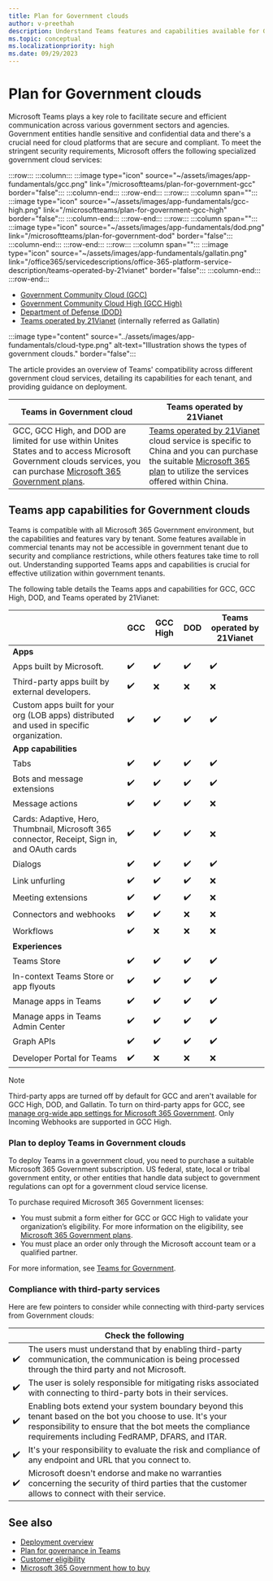 ```yaml
---
title: Plan for Government clouds
author: v-preethah
description: Understand Teams features and capabilities available for Government Community Cloud (GCC), GCC High, and DOD tenants. Get an overview on how to deploy Teams in Government clouds.
ms.topic: conceptual
ms.localizationpriority: high
ms.date: 09/29/2023
---
```


# Plan for Government clouds

Microsoft Teams plays a key role to facilitate secure and efficient communication across various government sectors and agencies. Government entities handle sensitive and confidential data and there's a crucial need for cloud platforms that are secure and compliant. To meet the stringent security requirements, Microsoft offers the following specialized government cloud services:

:::row:::
   :::column:::
      :::image type="icon" source="~/assets/images/app-fundamentals/gcc.png" link="/microsoftteams/plan-for-government-gcc" border="false":::
   :::column-end:::
:::row-end:::
:::row:::
   :::column span="":::
      :::image type="icon" source="~/assets/images/app-fundamentals/gcc-high.png" link="/microsoftteams/plan-for-government-gcc-high" border="false":::
   :::column-end:::
:::row-end:::
:::row:::
   :::column span="":::
     :::image type="icon" source="~/assets/images/app-fundamentals/dod.png" link="/microsoftteams/plan-for-government-dod" border="false":::
   :::column-end:::
:::row-end:::
:::row:::
   :::column span="":::
      :::image type="icon" source="~/assets/images/app-fundamentals/gallatin.png" link="/office365/servicedescriptions/office-365-platform-service-description/teams-operated-by-21vianet" border="false":::
   :::column-end:::
:::row-end:::

* [Government Community Cloud (GCC)](/microsoftteams/plan-for-government-gcc)
* [Government Community Cloud High (GCC High)](/microsoftteams/plan-for-government-gcc-high)
* [Department of Defense (DOD)](/microsoftteams/plan-for-government-dod)
* [Teams operated by 21Vianet](/office365/servicedescriptions/office-365-platform-service-description/teams-operated-by-21vianet) (internally referred as Gallatin)

:::image type="content" source="../assets/images/app-fundamentals/cloud-type.png" alt-text="Illustration shows the types of government clouds." border="false":::

The article provides an overview of Teams' compatibility across different government cloud services, detailing its capabilities for each tenant, and providing guidance on deployment.

| Teams in Government cloud | Teams operated by 21Vianet |
|---|---|
| GCC, GCC High, and DOD are limited for use within Unites States and to access Microsoft Government clouds services, you can purchase [Microsoft 365 Government plans](https://products.office.com/government/compare-office-365-government-plans). | [Teams operated by 21Vianet](/officeupdates/teams-app-versioning) cloud service is specific to China and you can purchase the suitable [Microsoft 365 plan](https://www.microsoft.com/zh-cn/microsoft-365/compare-china-global-versions-microsoft-365) to utilize the services offered within China. |

## Teams app capabilities for Government clouds

 Teams is compatible with all Microsoft 365 Government environment, but the capabilities and features vary by tenant. Some features available in commercial tenants may not be accessible in government tenant due to security and compliance restrictions, while others features take time to roll out. Understanding supported Teams apps and capabilities is crucial for effective utilization within government tenants.

The following table details the Teams apps and capabilities for GCC, GCC High, DOD, and Teams operated by 21Vianet:

| &nbsp; | GCC | GCC High | DOD | Teams operated by 21Vianet |
|-------------|---------|---|---|---|
| **Apps** | &nbsp; | &nbsp; | &nbsp; | &nbsp; |
| Apps built by Microsoft. | ✔️ | ✔️ | ✔️ | ✔️ |
| Third-party apps built by external developers. | ✔️ | ❌ | ❌ | ❌ |
| Custom apps built for your org (LOB apps) distributed and used in specific organization. | ✔️ | ✔️ | ✔️ | ✔️ |
| **App capabilities** | &nbsp; | &nbsp; | &nbsp; | &nbsp; |
| Tabs | ✔️ | ✔️ | ✔️ | ✔️ |
| Bots and message extensions | ✔️ | ✔️ | ✔️ | ✔️ |
| Message actions | ✔️ | ✔️ | ✔️ | ❌ |
| Cards: Adaptive, Hero, Thumbnail, Microsoft 365 connector, Receipt, Sign in, and OAuth cards | ✔️ | ✔️ | ✔️ | ❌ |
| Dialogs | ✔️ | ✔️ | ✔️ | ✔️ |
| Link unfurling | ✔️ | ✔️ | ✔️ | ❌ |
| Meeting extensions | ✔️ | ✔️ | ✔️ | ❌ |
| Connectors and webhooks | ✔️ | ✔️ | ❌ | ❌ |
| Workflows| ✔️ | ❌ | ❌ | ❌ |
| **Experiences** | &nbsp; | &nbsp; | &nbsp; | &nbsp; |
| Teams Store | ✔️ | ✔️ | ✔️ |  ✔️ |
| In-context Teams Store or app flyouts | ✔️ | ✔️ | ✔️ |  ✔️ |
| Manage apps in Teams | ✔️ | ✔️ | ✔️ |  ✔️ |
| Manage apps in Teams Admin Center | ✔️ | ✔️ | ✔️ |  ✔️ |
| Graph APIs | ✔️ | ✔️ | ✔️ |  ✔️ |
| Developer Portal for Teams | ✔️ | ❌ | ❌ |  ❌ |

> [!NOTE]
> Third-party apps are turned off by default for GCC and aren't available for GCC High, DOD, and Gallatin. To turn on third-party apps for GCC, see [manage org-wide app settings for Microsoft 365 Government](/microsoftteams/manage-apps).
> Only Incoming Webhooks are supported in GCC High.

### Plan to deploy Teams in Government clouds

To deploy Teams in a government cloud, you need to purchase a suitable Microsoft 365 Government subscription. US federal, state, local or tribal government entity, or other entities that handle data subject to government regulations can opt for a government cloud service license.

To purchase required Microsoft 365 Government licenses:

* You must submit a form either for GCC or GCC High to validate your organization’s eligibility. For more information on the eligibility, see [Microsoft 365 Government plans](https://www.microsoft.com/en-in/microsoft-365/enterprise/government-plans-and-pricing?rtc=1#heading-oc2835).
* You must place an order only through the Microsoft account team or a qualified partner.

For more information, see [Teams for Government](/microsoftteams/expand-teams-across-your-org/teams-for-government-landing-page).

### Compliance with third-party services

Here are few pointers to consider while connecting with third-party services from Government clouds:

| &nbsp; | Check the following |
| --- | --- |
| ✔️ | The users must understand that by enabling third-party communication, the communication is being processed through the third party and not Microsoft. |
| ✔️ | The user is solely responsible for mitigating risks associated with connecting to third-party bots in their services. |
| ✔️ | Enabling bots extend your system boundary beyond this tenant based on the bot you choose to use. It's your responsibility to ensure that the bot meets the compliance requirements including FedRAMP, DFARS, and ITAR. |
| ✔️ | It's your responsibility to evaluate the risk and compliance of any endpoint and URL that you connect to. |
| ✔️ | Microsoft doesn't endorse and make no warranties concerning the security of third parties that the customer allows to connect with their service. |

## See also

* [Deployment overview](/microsoftteams/deploy-overview)
* [Plan for governance in Teams](/microsoftteams/plan-teams-governance)
* [Customer eligibility](/office365/servicedescriptions/office-365-platform-service-description/office-365-us-government/office-365-us-government)
* [Microsoft 365 Government how to buy](/office365/servicedescriptions/office-365-platform-service-description/office-365-us-government/microsoft-365-government-how-to-buy)
